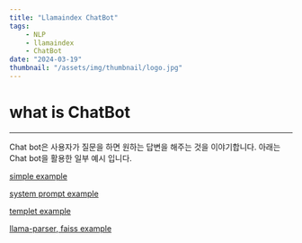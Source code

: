 ```yaml
---
title: "Llamaindex ChatBot"
tags:
    - NLP
    - llamaindex
    - ChatBot
date: "2024-03-19"
thumbnail: "/assets/img/thumbnail/logo.jpg"
---
```


# what is ChatBot
---
Chat bot은 사용자가 질문을 하면 원하는 답변을 해주는 것을 이야기합니다. 아래는 Chat bot을 활용한 일부 예시 입니다.

[simple example](https://colab.research.google.com/drive/1B4eWTBJq1K7sB3T-j_oBcEJOj-IsdUtT)

[system prompt example](https://colab.research.google.com/drive/12ft-0wkYmNUmInMOdTvg8kWaSM756hzv)

[templet example](https://colab.research.google.com/drive/1lncTFJv2KuuSWsslA8CvpTIbSLeV976j)

[llama-parser, faiss example](https://colab.research.google.com/drive/1kGIZA2aEsH_QtR8kQ5xPQkXHxfEFgnlI)
